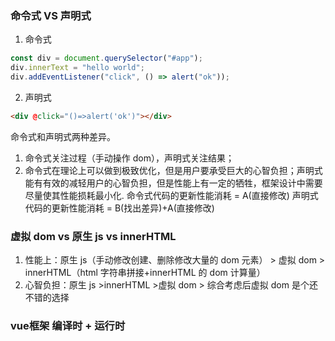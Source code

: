 ### 命令式 VS 声明式

1. 命令式

```js
const div = document.querySelector("#app");
div.innerText = "hello world";
div.addEventListener("click", () => alert("ok"));
```

2. 声明式

```html
<div @click="()=>alert('ok')"></div>
```

命令式和声明式两种差异。

1. 命令式关注过程（手动操作 dom），声明式关注结果；
2. 命令式在理论上可以做到极致优化，但是用户要承受巨大的心智负担；声明式能有有效的减轻用户的心智负担，但是性能上有一定的牺牲，框架设计中需要尽量使其性能损耗最小化.
   命令式代码的更新性能消耗 = A(直接修改)
   声明式代码的更新性能消耗 = B(找出差异)+A(直接修改)

### 虚拟 dom vs 原生 js vs innerHTML

1. 性能上：原生 js（手动修改创建、删除修改大量的 dom 元素） > 虚拟 dom > innerHTML（html 字符串拼接+innerHTML 的 dom 计算量）
2. 心智负担：原生 js >innerHTML >虚拟 dom >
   综合考虑后虚拟 dom 是个还不错的选择

### vue框架 编译时 + 运行时